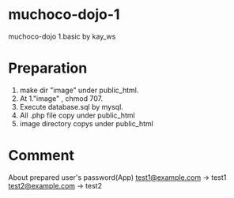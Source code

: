 # muchoco-dojo-1
muchoco-dojo 1.basic by kay_ws

# Preparation
1. make dir "image" under public_html.
2. At 1."image" , chmod 707.
3. Execute database.sql by mysql.
4. All .php file copy under public_html
5. image directory copys under public_html

# Comment
About prepared user's password(App) 
  test1@example.com -> test1
  test2@example.com -> test2

